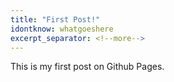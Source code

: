```yaml
---
title: "First Post!"
idontknow: whatgoeshere
excerpt_separator: <!--more-->
---
```

This is my first post on Github Pages.
<!--more-->